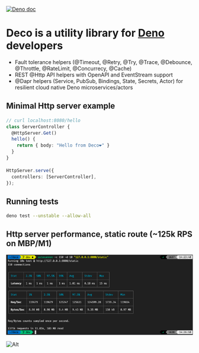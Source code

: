[![Deno doc](https://doc.deno.land/badge.svg)](https://doc.deno.land/https/deno.land/x/deco/mod.ts)

# Deco is a utility library for [Deno](https://deno.land) developers

- Fault tolerance helpers (@Timeout, @Retry, @Try, @Trace, @Debounce, @Throttle,
  @RateLimit, @Concurrecy, @Cache)
- REST @Http API helpers with OpenAPI and EventStream support
- @Dapr helpers (Service, PubSub, Bindings, State, Secrets, Actor) for resilient
  cloud native Deno microservices/actors

## Minimal Http server example

```typescript
// curl localhost:8080/hello
class ServerController {
  @HttpServer.Get()
  hello() {
    return { body: "Hello from Deco❤️" }
  }
}

HttpServer.serve({
  controllers: [ServerController],
});
```

## Running tests

```sh
deno test --unstable --allow-all
```

## Http server performance, static route (~125k RPS on MBP/M1)

![Http server benchmark](images/bench.png)

![Alt](https://repobeats.axiom.co/api/embed/65f6f2f7d5aacd6dd7e28591bd3878d151d34f6a.svg "Repobeats analytics image")
